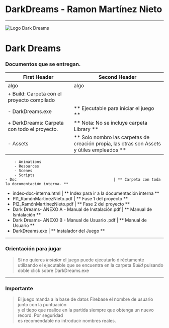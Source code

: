 # DarkDreams - Ramon Martínez Nieto
---

![Logo Dark Dreams](https://ibb.co/WyFGGY2)

# Dark Dreams

### Documentos que se entregan.

First Header | Second Header
--------------------------------------------------- | -------------------------------------------------
algo | algo
+ Build: Carpeta con el proyecto compilado			|
	- DarkDreams.exe 								| ** Ejecutable para iniciar el juego **
	+ DerkDreams: Carpeta con todo el proyecto. 	| ** Nota: No se incluye carpeta Library  **
	- Assets 										| ** Solo nombro las carpetas de creación propia, las otras son Assets y útiles empleados **	
		- Animations								
		- Resources
		- Scenes
		- Scripts
	- Doc											| ** Carpeta con toda la documentación interna. **
		
+ index-doc-interna.html 							| ** Index para ir a la documentación interna **
+ PI1_RamónMartinezNieto.pdf 						| ** Fase 1 del proyecto **
+ PI2_RamónMartinezNieto.pdf						| ** Fase 2 del proyecto **
+ Dark Dreams- ANEXO A - Manual de Instalación.pdf	| ** Manual de Isntalación **
+ Dark Dreams- ANEXO B - Manual de Usuario .pdf 	| ** Manual de Usuario **
+ DarkDreams.exe									| ** Instalador del Juego ** 

---

### Orientación para jugar
> Si no quieres *instalar* el juego puede ejecutarlo diréctamente utilizando el ejecutable 
> que se encuentra en la carpeta *Build* pulsando doble click sobre DarkDreams.exe 

---

### **Importante**
> El juego manda a la base de datos Firebase el nombre de usuario junto con la puntuación  
> y el tiepo que realice en la partida siempre que obtenga un nuevo record. Por seguridad  
> es recomendable no introducir nombres reales.  